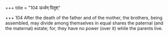 +++
title = "104 ऊर्ध्वम् पितुश्"

+++
104	After the death of the father and of the mother, the brothers, being assembled, may divide among themselves in equal shares the paternal (and the maternal) estate; for, they have no power (over it) while the parents live.